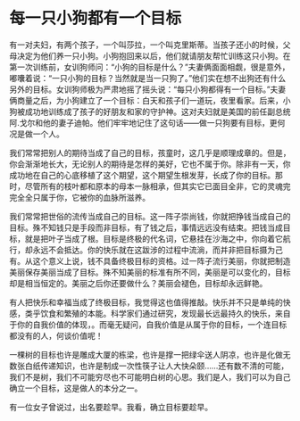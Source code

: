 # 每一只小狗都有一个目标

有一对夫妇，有两个孩子，一个叫莎拉，一个叫克里斯蒂。当孩子还小的时候，父母决定为他们养一只小狗。小狗抱回来以后，他们就请朋友帮忙训练这只小狗。在第一次训练前，女训狗师问：“小狗的目标是什么？”夫妻俩面面相觑，很是意外，嘟囔着说：“一只小狗的目标？当然就是当一只狗了。”他们实在想不出狗还有什么另外的目标。女训狗师极为严肃地摇了摇头说：“每只小狗都得有一个目标。”夫妻俩商量之后，为小狗建立了一个目标：白天和孩子们一道玩，夜里看家。后来，小狗被成功地训练成了孩子的好朋友和家的守护神。这对夫妇就是美国的前任副总统阿.戈尔和他的妻子迪帕。他们牢牢地记住了这句话——做一只狗要有目标，更何况是做一个人。 

我们常常把别人的期待当成了自己的目标，孩童时，这几乎是顺理成章的。但是，你会渐渐地长大，无论别人的期待是怎样的美好，它也不属于你。除非有一天，你成功地在自己的心底移植了这个期望，这个期望生根发芽，长成了你的目标。那时，尽管所有的枝叶都和原本的母本一脉相承，但其实它已面目全非，它的灵魂完完全全只属于你，它被你的血脉所滋养。 

我们常常把世俗的流传当成自己的目标。这一阵子崇尚钱，你就把挣钱当成自己的目标。殊不知钱只是手段而非目标，有了钱之后，事情远远没有结束。把钱当成目标，就是把叶子当成了根。目标是终极的代名词，它悬挂在沙海之中，你向着它航行，却永远不会抵达。你的快乐就在这跋涉的过程中流淌，而并非把目标摄为己有。从这个意义上说，钱不具备终极目标的资格。过一阵子流行美丽，你就把制造美丽保存美丽当成了目标。殊不知美丽的标准有所不同，美丽是可以变化的，目标却是相当恒定的。美丽之后你还要做什么？美丽会褪色，目标却永远鲜艳。 

有人把快乐和幸福当成了终极目标，我觉得这也值得推敲。快乐并不只是单纯的快感，类乎饮食和繁殖的本能。科学家们通过研究，发现最长远最持久的快乐，来自于你的自我价值的体现，。而毫无疑问，自我价值是从属于你的目标，一个连目标都没有的人，何谈价值呢！ 

一棵树的目标也许是雕成大厦的栋梁，也许是撑一把绿伞送人阴凉，也许是化做无数张白纸传递知识，也许是制成一次性筷子让人大快朵颐……还有数不清的可能，我们不是树，我们不可能穷尽也不可能明白树的心思。我们是人，我们可以为自己确立一个目标，这是做人的本分之一。 

有一位女子曾说过，出名要趁早。我看，确立目标要趁早。
 
